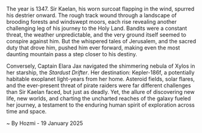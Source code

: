
The year is 1347.  Sir Kaelan, his worn surcoat flapping in the wind, spurred his destrier onward.  The rough track wound through a landscape of brooding forests and windswept moors, each rise revealing another challenging leg of his journey to the Holy Land.  Bandits were a constant threat, the weather unpredictable, and the very ground itself seemed to conspire against him.  But the whispered tales of Jerusalem, and the sacred duty that drove him, pushed him ever forward, making even the most daunting mountain pass a step closer to his destiny.

Conversely, Captain Elara Jax navigated the shimmering nebula of Xylos in her starship, the *Stardust Drifter*.  Her destination: Kepler-186f, a potentially habitable exoplanet light-years from her home.  Asteroid fields, solar flares, and the ever-present threat of pirate raiders were far different challenges than Sir Kaelan faced, but just as deadly.  Yet, the allure of discovering new life, new worlds, and charting the uncharted reaches of the galaxy fueled her journey,  a testament to the enduring human spirit of exploration across time and space.

~ By Hozmi - 19 January 2025
